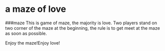 # a maze of love

###maze
This is game of maze, the majority is love.
Two players stand on two corner of the maze at the beginning, the rule is to get meet at the maze as soon as possible.

Enjoy the maze!Enjoy love!